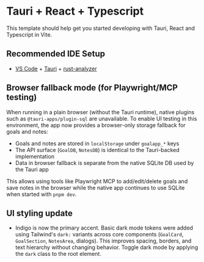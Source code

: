# Tauri + React + Typescript

This template should help get you started developing with Tauri, React and Typescript in Vite.

## Recommended IDE Setup

- [VS Code](https://code.visualstudio.com/) + [Tauri](https://marketplace.visualstudio.com/items?itemName=tauri-apps.tauri-vscode) + [rust-analyzer](https://marketplace.visualstudio.com/items?itemName=rust-lang.rust-analyzer)

## Browser fallback mode (for Playwright/MCP testing)

When running in a plain browser (without the Tauri runtime), native plugins such as `@tauri-apps/plugin-sql` are unavailable. To enable UI testing in this environment, the app now provides a browser-only storage fallback for goals and notes:

- Goals and notes are stored in `localStorage` under `goalapp_*` keys
- The API surface (`GoalDB`, `NotesDB`) is identical to the Tauri-backed implementation
- Data in browser fallback is separate from the native SQLite DB used by the Tauri app

This allows using tools like Playwright MCP to add/edit/delete goals and save notes in the browser while the native app continues to use SQLite when started with `pnpm dev`.

## UI styling update

- Indigo is now the primary accent. Basic dark mode tokens were added using Tailwind's `dark:` variants across core components (`GoalCard`, `GoalSection`, `NotesArea`, dialogs). This improves spacing, borders, and text hierarchy without changing behavior. Toggle dark mode by applying the `dark` class to the root element.